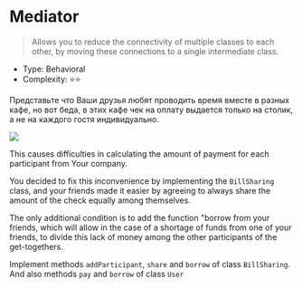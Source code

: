 # Mediator

> Allows you to reduce the connectivity of multiple classes to each other,
> by moving these connections to a single intermediate class.

- Type: Behavioral
- Complexity: ⭐⭐

Представьте что Ваши друзья любят проводить время вместе в разных кафе, но
вот беда, в этих кафе чек на оплату выдается только на столик, а не на
каждого гостя индивидуально.

![](/assets/friends.png)

This causes difficulties in calculating the amount of payment for each participant from
Your company.

You decided to fix this inconvenience by implementing the `BillSharing` class,
and your friends made it easier by agreeing to always share the amount
of the check equally among themselves.

The only additional condition is to add the function "borrow from your friends,
which will allow in the case of a shortage of funds from one of your friends, to divide
this lack of money among the other participants of the get-togethers.

Implement methods `addParticipant`, `share` and `borrow` of class `BillSharing`.
And also methods `pay` and `borrow` of class `User`